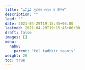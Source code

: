 ```yaml
---
title: "مُؤَنَّث মুয়ান্নাস ফেয়ল বা স্ত্রীলিঙ্গ"
description: ""
lead: ""
date: 2021-04-29T19:15:45+06:00
lastmod: 2021-04-29T19:15:45+06:00
draft: false
images: []
menu: 
  nahw:
    parent: "fel_tadhkir_taanis"
weight: 20
toc: true
---
```



